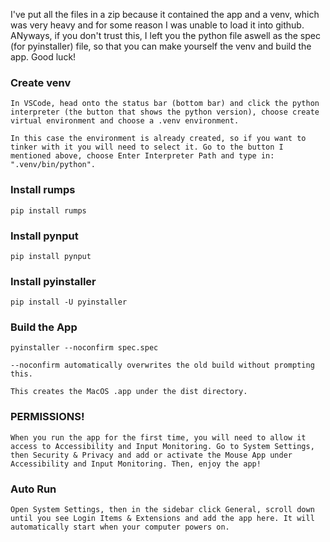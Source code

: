 I've put all the files in a zip because it contained the app and a venv, which was very heavy and for some reason I was unable to load it into github. ANyways, if you don't trust this, I left you the python file aswell as the spec (for pyinstaller) file, so that you can make yourself the venv and build the app. Good luck!

### Create venv

    In VSCode, head onto the status bar (bottom bar) and click the python interpreter (the button that shows the python version), choose create virtual environment and choose a .venv environment.

    In this case the environment is already created, so if you want to tinker with it you will need to select it. Go to the button I mentioned above, choose Enter Interpreter Path and type in: ".venv/bin/python".

### Install rumps

    pip install rumps

### Install pynput

    pip install pynput

### Install pyinstaller

    pip install -U pyinstaller

### Build the App

    pyinstaller --noconfirm spec.spec

    --noconfirm automatically overwrites the old build without prompting this.

    This creates the MacOS .app under the dist directory.

### PERMISSIONS!

    When you run the app for the first time, you will need to allow it access to Accessibility and Input Monitoring. Go to System Settings, then Security & Privacy and add or activate the Mouse App under Accessibility and Input Monitoring. Then, enjoy the app!

### Auto Run

    Open System Settings, then in the sidebar click General, scroll down until you see Login Items & Extensions and add the app here. It will automatically start when your computer powers on.
